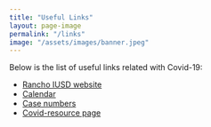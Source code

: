 ```yaml
---
title: "Useful Links"
layout: page-image
permalink: "/links"
image: "/assets/images/banner.jpeg"
---
```


Below is the list of useful links related with Covid-19:



- [Rancho IUSD website](https://rancho.iusd.org/)    
- [Calendar](https://rancho.iusd.org/about/events)  
- [Case numbers](https://iusd.org/covid-19-resource-page/covid-19-dashboard)  
- [Covid-resource page](https://iusd.org/covid-19-resource-page)  
